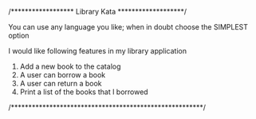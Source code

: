 /****************** Library Kata *******************/

You can use any language you like; when in doubt choose the SIMPLEST option

I would like following features in my library application

1. Add a new book to the catalog
2. A user can borrow a book
3. A user can return a book
4. Print a list of the books that I borrowed

/*******************************************************/
